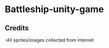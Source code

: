# Battleship-unity-game

Credits
--------------------------------------------------------------------------------------------------------------------------------------
-All sprites/images collected from internet

